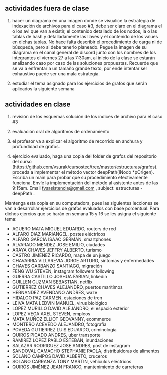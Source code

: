 ## actividades fuera de clase

1. hacer un diagrama en una imagen donde se visualice la estrategia de indexación de archivos para el caso #3, debe ser claro en el diagrama el o los avl que van a existir, el contenido detallado de los nodos, la o las tablas de hash y detalladamente las llaves y el contenido de los values en dichas tablas. No hace falta describir el procedimiento de carga ni de búsqueda, pero si debe tenerlo planeado. Pegue la imagen de su diagrama en el canal general de discord junto con los nombres de los integrantes el viernes 27 a las 7:30am, al inicio de la clase se estarán analizando caso por caso de las soluciones propuestas. Recuerde que se va a enfrentar a un tamaño grande texto, por ende intentar ser exhaustivo puede ser una mala estrategia.

2. estudiar el tema asignado para los ejercicios de grafos que serán aplicados la siguiente semana

## actividades en clase

1. revisión de los esquemas solución de los índices de archivo para el caso #3

2. evaluación oral de algoritmos de ordenamiento

3. el profesor va a explicar el algoritmo de recorrido en anchura y profundidad de grafos.

4. ejercicio evaluado, haga una copia del folder de grafos del repositorio del curso (https://github.com/vsurak/cursostec/tree/master/estructuras/grafos). proceda a implementar el método vector<INodo> deepPath(INodo \*pOrigen). Escriba un main para probar que su procedimiento efectivamente funciona. Envíe la implementación del método al asistente antes de las 9:15am. Email fvsasistencia@gmail.com , subject: estructuras - deepPath .

Mantenga esta copia en su computadora, pues las siguientes lecciones se van a desarrollar ejercicios de grafos evaluados con base porcentual. Para dichos ejercios que se harán en semana 15 y 16 se les asigna el siguiente tema:

- AGUERO MATA MIGUEL EDUARDO, routers de red
- ALFARO DIAZ MARIANGEL, postes eléctricos
- ALFARO GARCIA ISAAC GERMAN, smartphones
- ALVARADO MENDEZ JOSE EMILIO, ciudades
- ARAYA CHAVES JEFFRY ALBERTO, turismo
- CASTRO JIMENEZ RICARDO, mapa de un juego
- CHAVARRIA VILLAREVIA JORGE ARTURO, síntomas y enfermedades
- CHAVES GARBANZO SANTIAGO, migración
- FENG WU STEVEN, instagram followers following
- GUERRA CASTILLO JOSHUA FABIAN, linkedin
- GUILLEN GUZMAN SEBASTIAN, netflix
- GUTIERREZ CHAVES ALEJANDRO, puertos marítimos
- HERNANDEZ AVENDAÑO ANDRES, waze
- HIDALGO PAZ CARMEN, estaciones de tren
- LEIVA MATA LEDVIN MANUEL, virus biológico
- LOPEZ MURILLO DAVID ALEJANDRO, el espacio exterior
- LOPEZ VEGA AXEL STEVEN, empleos
- MATA MUÑOZ ELLIOT GEOVANNY, ecommerce
- MONTERO ACEVEDO ALEJANDRO, fotografía
- POVEDA GUTIERREZ LUIS EDUARDO, criminología
- QUIROS PICADO ANDRES, uber transporte
- RAMIREZ LOPEZ PABLO ESTEBAN, inundaciones
- SALAZAR RODRIGUEZ JOSE ANDRES, post de instagram
- SANDOVAL CAMACHO STEPHANIE PAOLA, distribuidoras de alimentos
- SOLANO CAMPOS DAVID ALBERTO, cruceros
- SOLANO CARRANZA TONY MARTIN, vehículos eléctricos
- QUIRÓS JIMÉNEZ JEAN FRANCO, mantenimiento de carreteras
